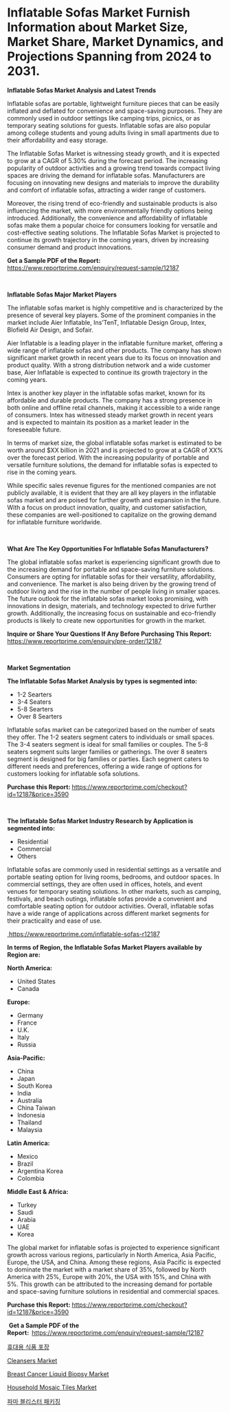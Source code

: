 <p><h1>Inflatable Sofas Market Furnish Information about Market Size, Market Share, Market Dynamics, and Projections Spanning from 2024 to 2031.</h1></p><p><strong>Inflatable Sofas Market Analysis and Latest Trends</strong></p>
<p><p>Inflatable sofas are portable, lightweight furniture pieces that can be easily inflated and deflated for convenience and space-saving purposes. They are commonly used in outdoor settings like camping trips, picnics, or as temporary seating solutions for guests. Inflatable sofas are also popular among college students and young adults living in small apartments due to their affordability and easy storage.</p><p>The Inflatable Sofas Market is witnessing steady growth, and it is expected to grow at a CAGR of 5.30% during the forecast period. The increasing popularity of outdoor activities and a growing trend towards compact living spaces are driving the demand for inflatable sofas. Manufacturers are focusing on innovating new designs and materials to improve the durability and comfort of inflatable sofas, attracting a wider range of customers.</p><p>Moreover, the rising trend of eco-friendly and sustainable products is also influencing the market, with more environmentally friendly options being introduced. Additionally, the convenience and affordability of inflatable sofas make them a popular choice for consumers looking for versatile and cost-effective seating solutions. The Inflatable Sofas Market is projected to continue its growth trajectory in the coming years, driven by increasing consumer demand and product innovations.</p></p>
<p><strong>Get a Sample PDF of the Report:&nbsp;</strong> <a href="https://www.reportprime.com/enquiry/request-sample/12187">https://www.reportprime.com/enquiry/request-sample/12187</a></p>
<p>&nbsp;</p>
<p><strong>Inflatable Sofas Major Market Players</strong></p>
<p><p>The inflatable sofas market is highly competitive and is characterized by the presence of several key players. Some of the prominent companies in the market include Aier Inflatable, Ins’TenT, Inflatable Design Group, Intex, Blofield Air Design, and Sofair.</p><p>Aier Inflatable is a leading player in the inflatable furniture market, offering a wide range of inflatable sofas and other products. The company has shown significant market growth in recent years due to its focus on innovation and product quality. With a strong distribution network and a wide customer base, Aier Inflatable is expected to continue its growth trajectory in the coming years.</p><p>Intex is another key player in the inflatable sofas market, known for its affordable and durable products. The company has a strong presence in both online and offline retail channels, making it accessible to a wide range of consumers. Intex has witnessed steady market growth in recent years and is expected to maintain its position as a market leader in the foreseeable future.</p><p>In terms of market size, the global inflatable sofas market is estimated to be worth around $XX billion in 2021 and is projected to grow at a CAGR of XX% over the forecast period. With the increasing popularity of portable and versatile furniture solutions, the demand for inflatable sofas is expected to rise in the coming years.</p><p>While specific sales revenue figures for the mentioned companies are not publicly available, it is evident that they are all key players in the inflatable sofas market and are poised for further growth and expansion in the future. With a focus on product innovation, quality, and customer satisfaction, these companies are well-positioned to capitalize on the growing demand for inflatable furniture worldwide.</p></p>
<p>&nbsp;</p>
<p><strong>What Are The Key Opportunities For Inflatable Sofas Manufacturers?</strong></p>
<p><p>The global inflatable sofas market is experiencing significant growth due to the increasing demand for portable and space-saving furniture solutions. Consumers are opting for inflatable sofas for their versatility, affordability, and convenience. The market is also being driven by the growing trend of outdoor living and the rise in the number of people living in smaller spaces. The future outlook for the inflatable sofas market looks promising, with innovations in design, materials, and technology expected to drive further growth. Additionally, the increasing focus on sustainable and eco-friendly products is likely to create new opportunities for growth in the market.</p></p>
<p><strong>Inquire or Share Your Questions If Any Before Purchasing This Report:</strong> <a href="https://www.reportprime.com/enquiry/pre-order/12187">https://www.reportprime.com/enquiry/pre-order/12187</a></p>
<p>&nbsp;</p>
<p><strong>Market Segmentation</strong></p>
<p><strong>The Inflatable Sofas Market Analysis by types is segmented into:</strong></p>
<p><ul><li>1-2 Searters</li><li>3-4 Seaters</li><li>5-8 Searters</li><li>Over 8 Searters</li></ul></p>
<p><p>Inflatable sofas market can be categorized based on the number of seats they offer. The 1-2 seaters segment caters to individuals or small spaces. The 3-4 seaters segment is ideal for small families or couples. The 5-8 seaters segment suits larger families or gatherings. The over 8 seaters segment is designed for big families or parties. Each segment caters to different needs and preferences, offering a wide range of options for customers looking for inflatable sofa solutions.</p></p>
<p><strong>Purchase this Report:&nbsp;</strong><a href="https://www.reportprime.com/checkout?id=12187&price=3590">https://www.reportprime.com/checkout?id=12187&price=3590</a></p>
<p>&nbsp;</p>
<p><strong>The Inflatable Sofas Market Industry Research by Application is segmented into:</strong></p>
<p><ul><li>Residential</li><li>Commercial</li><li>Others</li></ul></p>
<p><p>Inflatable sofas are commonly used in residential settings as a versatile and portable seating option for living rooms, bedrooms, and outdoor spaces. In commercial settings, they are often used in offices, hotels, and event venues for temporary seating solutions. In other markets, such as camping, festivals, and beach outings, inflatable sofas provide a convenient and comfortable seating option for outdoor activities. Overall, inflatable sofas have a wide range of applications across different market segments for their practicality and ease of use.</p></p>
<p><a href="https://www.reportprime.com/inflatable-sofas-r12187">&nbsp;https://www.reportprime.com/inflatable-sofas-r12187</a></p>
<p><strong>In terms of Region, the Inflatable Sofas Market Players available by Region are:</strong></p>
<p>
    <p> <strong> North America: </strong>
        <ul>
            <li>United States</li>
            <li>Canada</li>
        </ul>
        </p> 
    <p> <strong> Europe: </strong>
        <ul>
            <li>Germany</li>
            <li>France</li>
            <li>U.K.</li>
            <li>Italy</li>
            <li>Russia</li>
        </ul>
        </p> 
    <p> <strong> Asia-Pacific: </strong>
        <ul>
            <li>China</li>
            <li>Japan</li>
            <li>South Korea</li>
            <li>India</li>
            <li>Australia</li>
            <li>China Taiwan</li>
            <li>Indonesia</li>
            <li>Thailand</li>
            <li>Malaysia</li>
        </ul>
        </p> 
    <p> <strong> Latin America: </strong>
        <ul>
            <li>Mexico</li>
            <li>Brazil</li>
            <li>Argentina Korea</li>
            <li>Colombia</li>
        </ul>
        </p> 
    <p> <strong> Middle East & Africa: </strong>
        <ul>
            <li>Turkey</li>
            <li>Saudi</li>
            <li>Arabia</li>
            <li>UAE</li>
            <li>Korea</li>
        </ul>
    </p>
    </p>
<p><p>The global market for inflatable sofas is projected to experience significant growth across various regions, particularly in North America, Asia Pacific, Europe, the USA, and China. Among these regions, Asia Pacific is expected to dominate the market with a market share of 35%, followed by North America with 25%, Europe with 20%, the USA with 15%, and China with 5%. This growth can be attributed to the increasing demand for portable and space-saving furniture solutions in residential and commercial spaces.</p></p>
<p><strong>Purchase this Report: </strong><a href="https://www.reportprime.com/checkout?id=12187&price=3590">https://www.reportprime.com/checkout?id=12187&price=3590</a></p>
<p>&nbsp;<strong>Get a Sample PDF of the Report:&nbsp;&nbsp;</strong><a href="https://www.reportprime.com/enquiry/request-sample/12187">https://www.reportprime.com/enquiry/request-sample/12187</a></p>
<p><strong></strong></p>
<p><p><a href="https://medium.com/@jeralderzog65756e/%EC%9D%B4%EB%8F%99%EC%8B%9D-%EC%8B%9D%ED%92%88-%ED%8F%AC%EC%9E%A5-%EC%8B%9C%EC%9E%A5%EC%9D%98-%EC%8B%AC%EC%B8%B5-%EC%A1%B0%EC%82%AC-%EB%8F%99%ED%96%A5-%EC%8B%9C%EC%9E%A5-%EC%84%B8%EB%B6%84%ED%99%94-%EB%B0%8F-%EA%B2%BD%EC%9F%81-%EB%B6%84%EC%84%9D-13a7d2bc2409">휴대용 식품 포장</a></p><p><a href="https://github.com/mhrnetwork1/Market-Research-Report-List-1/blob/main/cleansers-market.md">Cleansers Market</a></p><p><a href="https://issuu.com/reportprime-2/docs/breast-cancer-liquid-biopsy-market-size-2030.pptx">Breast Cancer Liquid Biopsy Market</a></p><p><a href="https://medium.com/@sofyanbudiaman1_67863/household-mosaic-tiles-market-share-market-analysis-growth-trends-forecasts-for-period-from-fedd55c06915">Household Mosaic Tiles Market</a></p><p><a href="https://medium.com/@jeralderzog65756e/%EC%95%BD%EB%AC%BC-%EB%B8%94%EB%A6%AC%EC%8A%A4%ED%84%B0-%ED%8F%AC%EC%9E%A5-%EC%8B%9C%EC%9E%A5-%EC%84%B8%EA%B3%84-%EB%B0%8F-%EC%A7%80%EC%97%AD-%EB%B6%84%EC%84%9D-%EC%A7%80%EC%97%AD-%EA%B5%AD%EA%B0%80%EB%B3%84-%EB%B6%84%EC%84%9D-%EB%B0%8F-%EA%B2%BD%EC%9F%81%EC%A0%81-%ED%92%8D%EA%B2%BD%EC%97%90-%EC%B4%88%EC%A0%90%EC%9D%84-%EB%A7%9E%EC%B6%98-%EA%B2%83-3dbcf6ac86a4">파마 블리스터 패키징</a></p></p>
